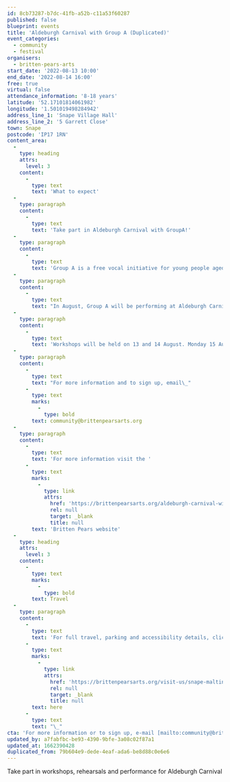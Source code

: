 ```yaml
---
id: 8cb73287-b7dc-41fb-a52b-c11a53f60287
published: false
blueprint: events
title: 'Aldeburgh Carnival with Group A (Duplicated)'
event_categories:
  - community
  - festival
organisers:
  - britten-pears-arts
start_date: '2022-08-13 10:00'
end_date: '2022-08-14 16:00'
free: true
virtual: false
attendance_information: '8-18 years'
latitude: '52.17101814061982'
longitude: '1.501019498284942'
address_line_1: 'Snape Village Hall'
address_line_2: '5 Garrett Close'
town: Snape
postcode: 'IP17 1RN'
content_area:
  -
    type: heading
    attrs:
      level: 3
    content:
      -
        type: text
        text: 'What to expect'
  -
    type: paragraph
    content:
      -
        type: text
        text: 'Take part in Aldeburgh Carnival with GroupA!'
  -
    type: paragraph
    content:
      -
        type: text
        text: 'Group A is a free vocal initiative for young people aged 8-18 living in and around Ipswich, Lowestoft and Leiston. It is free to join and you don’t need any prior musical experience to take part.'
  -
    type: paragraph
    content:
      -
        type: text
        text: "In August, Group A will be performing at Aldeburgh Carnival and would love you to join them. Across three days you will work with an award winning brass band, ‘Perhaps Contraption,’\_\_to create a carnival parade performance, which will take place on Monday 15 August on Aldeburgh High Street. The project will involve lots of singing, dancing and costumes!"
  -
    type: paragraph
    content:
      -
        type: text
        text: 'Workshops will be held on 13 and 14 August. Monday 15 August is the Aldeburgh Carnival Performance from 10:00 – 16:00 at The Pumphouse, Aldeburgh. The Carnival Parade will take place at 14:30 on Aldeburgh High Street. Coach transport will be provided from Ipswich, Lowestoft and Leiston each day.'
  -
    type: paragraph
    content:
      -
        type: text
        text: "For more information and to sign up, email\_"
      -
        type: text
        marks:
          -
            type: bold
        text: community@brittenpearsarts.org
  -
    type: paragraph
    content:
      -
        type: text
        text: 'For more information visit the '
      -
        type: text
        marks:
          -
            type: link
            attrs:
              href: 'https://brittenpearsarts.org/aldeburgh-carnival-with-group-a'
              rel: null
              target: _blank
              title: null
        text: 'Britten Pears website'
  -
    type: heading
    attrs:
      level: 3
    content:
      -
        type: text
        marks:
          -
            type: bold
        text: Travel
  -
    type: paragraph
    content:
      -
        type: text
        text: 'For full travel, parking and accessibility details, click '
      -
        type: text
        marks:
          -
            type: link
            attrs:
              href: 'https://brittenpearsarts.org/visit-us/snape-maltings/getting-here'
              rel: null
              target: _blank
              title: null
        text: here
      -
        type: text
        text: "\_"
cta: 'For more information or to sign up, e-mail [mailto:community@brittenpearsarts.org](mailto:community@brittenpearsarts.org )'
updated_by: a7fabfbc-be93-4390-9bfe-3a08c02f87a1
updated_at: 1662390428
duplicated_from: 79b604e9-dede-4eaf-ada6-be8d88c0e6e6
---
```

Take part in workshops, rehearsals and performance for Aldeburgh Carnival